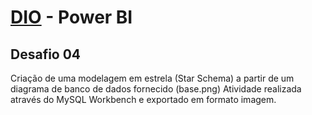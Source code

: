 # [DIO](https://www.dio.me) - Power BI
## Desafio 04
Criação de uma modelagem em estrela (Star Schema) a partir de um diagrama de banco de dados fornecido (base.png)
Atividade realizada através do MySQL Workbench e exportado em formato imagem.